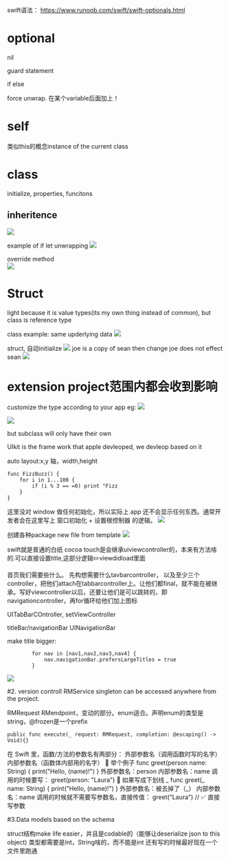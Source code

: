 swift语法： https://www.runoob.com/swift/swift-optionals.html
# optional
nil

guard statement

if else

force unwrap. 在某个variable后面加上！

# self
类似this的概念instance of the current class

# class
initialize, properties, funcitons
## inheritence
![](media/17564191008290/17564198770890.jpg)

example of if let unwrapping
![](media/17564191008290/17564199665489.jpg)

override method\
![](media/17564191008290/17564203346291.jpg)


# Struct
light 
because it is value types(its my own thing instead of common), but class is reference type

class example: same upderlying data
![](media/17564191008290/17564204779636.jpg)

struct, 自动initialize
![](media/17564191008290/17564205361807.jpg)
joe is a copy of sean then change joe does not effect sean
![](media/17564191008290/17564205979796.jpg)



# extension project范围内都会收到影响
customize the type according to your app
eg:
![](media/17564191008290/17564207262350.jpg)


![](media/17564191008290/17564490072877.jpg)

but subclass will only have their own



UIkit is the frame work that apple devleoped, we devleop based on it


auto layout:x,y 轴，width,height

```
func FizzBuzz() {
    for i in 1...100 {
        if (i % 3 == =0) print "Fizz
    }
}
```




这里没对 window 做任何初始化，所以实际上 app 还不会显示任何东西。通常开发者会在这里写上 窗口初始化 + 设置根控制器 的逻辑。
![](media/17564191008290/17565087240333.jpg)

创建各种package
new file from template
![](media/17564191008290/17565862081923.jpg)

swift就是普通的白纸
cocoa touch是会继承uiviewcontroller的，本来有方法啥的.可以直接设置title,这部分逻辑✏️viewdidload里面


首页我们需要些什么。
先构想需要什么tavbarcontroller，
以及至少三个controller，把他们attach在tabbarcontroller上。让他们都final，就不能在被继承。写好viewcontroller以后，还要让他们是可以跳转的，即navigationcontroller，再for循环给他们加上图标


UITabBarCOntroller,
setViewController

titleBar/navigationBar
UINavigationBar

make title bigger:
```
        for nav in [nav1,nav2,nav3,nav4] {
            nav.navigationBar.prefersLargeTitles = true
        }
```

![](media/17564191008290/17565915601398.jpg)


#2. version controll
RMService
singleton can be accessed anywhere from the project.

RMRequest
RMendpoint，变动的部分。enum适合。声明enum的类型是string，@frozen是一个prefix

`public func execute(_ request: RMRequest, completion: @escaping() -> Void){}`

在 Swift 里，函数/方法的参数名有两部分：
外部参数名（调用函数时写的名字）
内部参数名（函数体内部用的名字）
📌 举个例子
func greet(person name: String) {
    print("Hello, \(name)!")
}
外部参数名：person
内部参数名：name
调用的时候要写：
greet(person: "Laura")
📌 如果写成下划线 _
func greet(_ name: String) {
    print("Hello, \(name)!")
}
外部参数名：被去掉了（_）
内部参数名：name
调用的时候就不需要写参数名，直接传值：
greet("Laura")   // ✅ 直接写参数




#3.Data models
based on the schema

struct结构make life easier，并且是codable的（能够让deserialize json to this object)
类型都需要是Int，String啥的，而不能是int
还有写的时候最好现在一个文件里跑通
